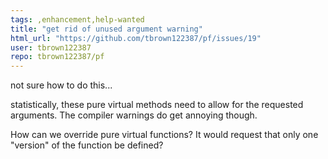 ```yaml
---
tags: ,enhancement,help-wanted
title: "get rid of unused argument warning"
html_url: "https://github.com/tbrown122387/pf/issues/19"
user: tbrown122387
repo: tbrown122387/pf
---
```


not sure how to do this...

statistically, these pure virtual methods need to allow for the requested arguments. The compiler warnings do get annoying though. 

How can we override pure virtual functions? It would request that only one "version" of the function be defined?